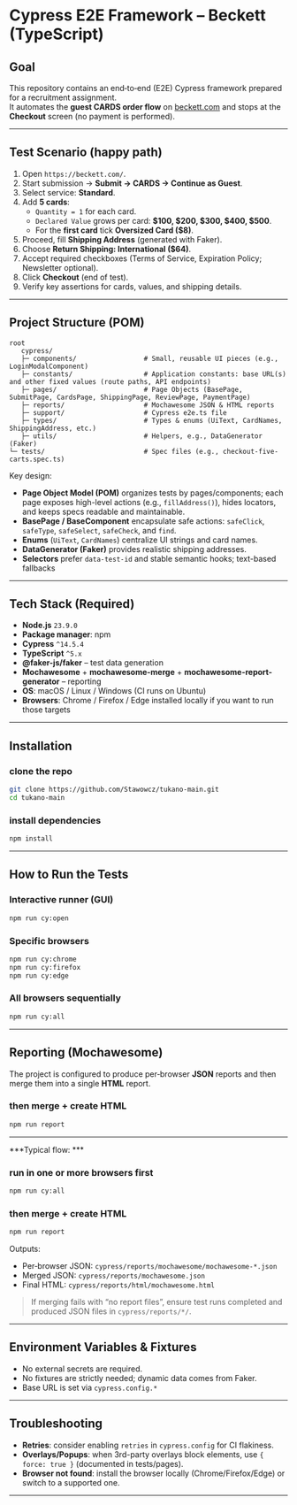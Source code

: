 # Cypress E2E Framework – Beckett (TypeScript)

## Goal
This repository contains an end‑to‑end (E2E) Cypress framework prepared for a recruitment assignment.  
It automates the **guest CARDS order flow** on [beckett.com](https://beckett.com/) and stops at the **Checkout** screen (no payment is performed).

---

## Test Scenario (happy path)
1. Open `https://beckett.com/`.
2. Start submission → **Submit → CARDS → Continue as Guest**.
3. Select service: **Standard**.
4. Add **5 cards**:
   - `Quantity = 1` for each card.
   - `Declared Value` grows per card: **$100, $200, $300, $400, $500**.
   - For the **first card** tick **Oversized Card ($8)**.
5. Proceed, fill **Shipping Address** (generated with Faker).
6. Choose **Return Shipping: International ($64)**.
7. Accept required checkboxes (Terms of Service, Expiration Policy; Newsletter optional).
8. Click **Checkout** (end of test).
9. Verify key assertions for cards, values, and shipping details.

---

## Project Structure (POM)
```
root
   cypress/
   ├─ components/                 # Small, reusable UI pieces (e.g., LoginModalComponent)
   ├─ constants/                  # Application constants: base URL(s) and other fixed values (route paths, API endpoints)
   ├─ pages/                      # Page Objects (BasePage, SubmitPage, CardsPage, ShippingPage, ReviewPage, PaymentPage)
   ├─ reports/                    # Mochawesome JSON & HTML reports
   ├─ support/                    # Cypress e2e.ts file
   ├─ types/                      # Types & enums (UiText, CardNames, ShippingAddress, etc.)
   ├─ utils/                      # Helpers, e.g., DataGenerator (Faker)
└─ tests/                         # Spec files (e.g., checkout-five-carts.spec.ts)

```
Key design:
- **Page Object Model (POM)** organizes tests by pages/components; each page exposes high-level actions (e.g., `fillAddress()`), hides locators, and keeps specs readable and maintainable.
- **BasePage / BaseComponent** encapsulate safe actions: `safeClick`, `safeType`, `safeSelect`, `safeCheck`, and `find`.
- **Enums** (`UiText`, `CardNames`) centralize UI strings and card names.
- **DataGenerator (Faker)** provides realistic shipping addresses.
- **Selectors** prefer `data-test-id` and stable semantic hooks; text-based fallbacks

---

## Tech Stack (Required)
- **Node.js** `23.9.0`
- **Package manager**: npm
- **Cypress** `^14.5.4`
- **TypeScript** `^5.x`
- **@faker-js/faker** – test data generation
- **Mochawesome** + **mochawesome-merge** + **mochawesome-report-generator** – reporting
- **OS**: macOS / Linux / Windows (CI runs on Ubuntu)
- **Browsers**: Chrome / Firefox / Edge installed locally if you want to run those targets

---

## Installation

### clone the repo
```bash
git clone https://github.com/Stawowcz/tukano-main.git
cd tukano-main
```

### install dependencies
```bash
npm install
```
---

## How to Run the Tests

### Interactive runner (GUI)
```bash
npm run cy:open
```

### Specific browsers
```bash
npm run cy:chrome
npm run cy:firefox
npm run cy:edge
```

### All browsers sequentially
```bash
npm run cy:all
```
---

## Reporting (Mochawesome)
The project is configured to produce per‑browser **JSON** reports and then merge them into a single **HTML** report.


### then merge + create HTML
```bash
npm run report
```
---

***Typical flow: ***

### run in one or more browsers first
```bash
npm run cy:all
```

### then merge + create HTML
```bash
npm run report
```

Outputs:
- Per‑browser JSON: `cypress/reports/mochawesome/mochawesome-*.json`
- Merged JSON: `cypress/reports/mochawesome.json`
- Final HTML: `cypress/reports/html/mochawesome.html`

> If merging fails with “no report files”, ensure test runs completed and produced JSON files in `cypress/reports/*/`.

---

## Environment Variables & Fixtures
- No external secrets are required.
- No fixtures are strictly needed; dynamic data comes from Faker.
- Base URL is set via `cypress.config.*`

---

## Troubleshooting
- **Retries**: consider enabling `retries` in `cypress.config` for CI flakiness.
- **Overlays/Popups**: when 3rd-party overlays block elements, use `{ force: true }` (documented in tests/pages).
- **Browser not found**: install the browser locally (Chrome/Firefox/Edge) or switch to a supported one.

---
